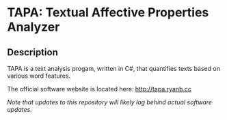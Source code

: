 # TAPA: Textual Affective Properties Analyzer #

## Description

TAPA is a text analysis progam, written in C#, that quantifies texts based on various word features.

The official software website is located here:
http://tapa.ryanb.cc

*Note that updates to this repository will likely lag behind actual software updates.*

